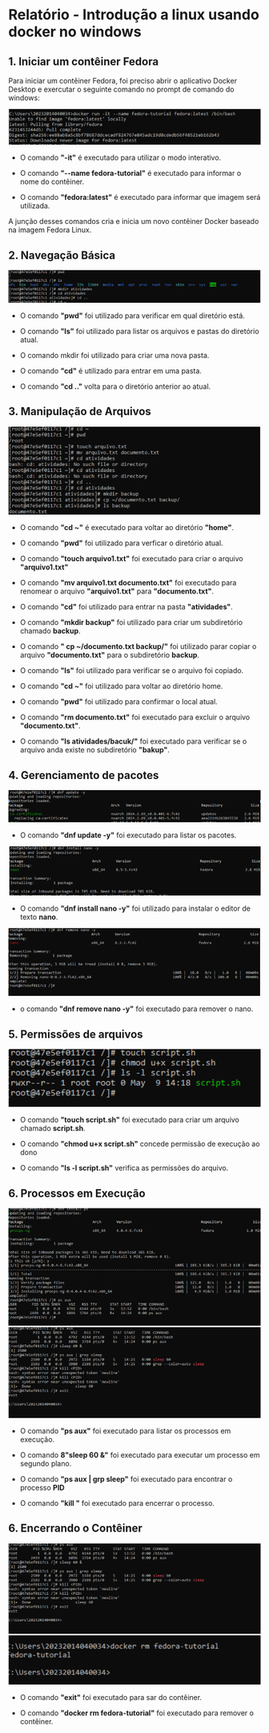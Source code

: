 # Relatório - Introdução a linux usando docker no windows

## 1. Iniciar um contêiner Fedora

Para iniciar um contêiner Fedora, foi preciso abrir o aplicativo Docker Desktop e exercutar o seguinte comando no prompt de comando do windows:

![imagem 0](/Atividade/Imagens/imagem0.PNG)


* O comando **"-it"** é executado para utilizar o modo interativo.

* O comando **"--name fedora-tutorial"** é executado para informar o nome do contêiner.

* O comando **"fedora:latest"** é executado para informar que imagem será utilizada.

A junção desses comandos cria e inicia um novo contêiner Docker baseado na imagem Fedora Linux.


## 2. Navegação Básica

![imagem 1](/Atividade/Imagens/imagem1.PNG)

* O comando **"pwd"** foi utilizado para verificar em qual diretório está.

* O comando **"ls"** foi utilizado para listar os arquivos e pastas do diretório atual.

* O comando mkdir foi utilizado para criar uma nova pasta.

* O comando **"cd"** é utilizado para entrar em uma pasta.

* O comando **"cd .."** volta para o diretório anterior ao atual.

## 3. Manipulação de Arquivos

![imagem 2](/Atividade/Imagens/imagem2.PNG)

* O comando **"cd ~"**  é executado para voltar ao diretório **"home"**.

* O comando **"pwd"** foi utilizado para verficar o diretório atual.

* O comando **"touch arquivo1.txt"** foi executado para criar o arquivo **"arquivo1.txt"**

* O comando **"mv arquivo1.txt documento.txt"** foi executado para renomear o arquivo **"arquivo1.txt"** para **"documento.txt"**.

* O comando **"cd"** foi utilizado para entrar na pasta **"atividades"**.

* O comando **"mkdir backup"** foi utilizado para criar um subdiretório chamado **backup**.

* O comando **" cp ~/documento.txt backup/"** foi utilizado parar copiar o arquivo **"documento.txt"** para o subdiretório **backup**.

* O comando **"ls"** foi utilizado para verificar se o arquivo foi copiado.

* O comando **"cd ~"** foi utilizado para voltar ao diretório home.

* O comando **"pwd"** foi utilizado para confirmar o local atual.

* O comando **"rm documento.txt"** foi executado para excluir o arquivo **"documento.txt"**.

* O comando **"ls atividades/bacuk/"** foi executado para verificar se o arquivo anda existe no subdiretório **"bakup"**.

## 4. Gerenciamento de pacotes

![imagem 3](/Atividade/Imagens/imagem4.PNG)

* O comando **"dnf update -y"** foi executado para listar os pacotes.

![imagem 4](/Atividade/Imagens/imagem6.PNG)

* O comando **"dnf install nano -y"** foi utilizado para instalar o editor de texto 
**nano**.

![imagem 5](/Atividade/Imagens/imagem7.PNG)


* o comando **"dnf remove nano -y"** foi executado para remover o nano.

## 5. Permissões de arquivos

![imagem 6](/Atividade/Imagens/imagem8.PNG)

* O comando **"touch script.sh"** foi executado para criar um arquivo chamado **script.sh**.

* O comando **"chmod u+x script.sh"** concede permissão de execução ao dono 

* O comando **"ls -l script.sh"** verifica as permissões do arquivo.

## 6. Processos em Execução

![imagem 7](/Atividade/Imagens/imagem9.PNG)
![imagem 8](/Atividade/Imagens/imagem10.PNG)

* O comando **"ps aux"** foi executado para listar os processos em execução.

* O comando **8"sleep 60 &"** foi executado para executar um processo em segundo plano.

* O comando **"ps aux | grp sleep"** foi executado para encontrar o processo **PID**

* O comando **"kill <PID>"** foi executado para encerrar o processo.

## 6. Encerrando o Contêiner

![imagem 9](/Atividade/Imagens/imagem10.PNG)
![imagem 10](/Atividade/Imagens/imagem11.PNG)

* O comando **"exit"** foi executado para sar do contêiner.

* O comando **"docker rm fedora-tutorial"** foi executado para remover o contêiner.